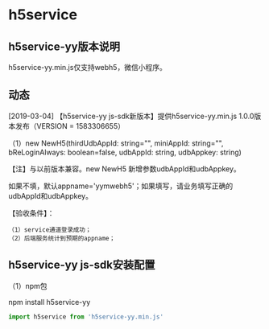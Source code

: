 # h5service

## h5service-yy版本说明

h5service-yy.min.js仅支持webh5，微信小程序。

## 动态

[2019-03-04] 【h5service-yy js-sdk新版本】提供h5service-yy.min.js  1.0.0版本发布（VERSION = 1583306655）

（1）new NewH5(thirdUdbAppId: string="", miniAppId: string="", bReLoginAlways: boolean=false, udbAppId: string, udbAppkey: string)

【注】与以前版本兼容。new NewH5 新增参数udbAppId和udbAppkey。

如果不填，默认appname='yymwebh5'；如果填写，请业务填写正确的udbAppId和udbAppkey。

【验收条件】：

	（1）service通道登录成功；
	（2）后端服务统计到预期的appname；


## h5service-yy js-sdk安装配置

（1）npm包

npm install h5service-yy

```javascript
import h5service from 'h5service-yy.min.js'
```
